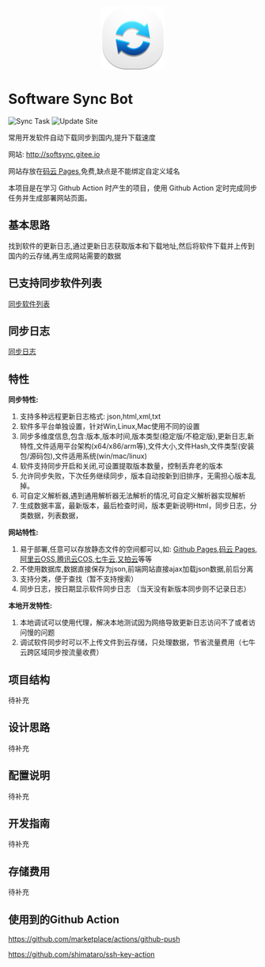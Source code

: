 <p align="center">
  <img src="sync_128px.png">
</p>

# Software Sync Bot
![Sync Task](https://github.com/buyucoder/software_sync_bot/workflows/Sync%20Task/badge.svg?branch=master&event=schedule)  ![Update Site](https://github.com/buyucoder/software_sync_bot/workflows/Update%20Site/badge.svg?branch=master&event=push)

常用开发软件自动下载同步到国内,提升下载速度

网站:  http://softsync.gitee.io

网站存放在[码云 Pages](https://gitee.com/softsync/softsync),免费,缺点是不能绑定自定义域名

本项目是在学习 Github Action 时产生的项目，使用 Github Action 定时完成同步任务并生成部署网站页面。

## 基本思路

找到软件的更新日志,通过更新日志获取版本和下载地址,然后将软件下载并上传到国内的云存储,再生成网站需要的数据

## 已支持同步软件列表

[同步软件列表](doc/SYNCLIST.md)

## 同步日志

[同步日志](doc/SYNCLOG.md)

## 特性

**同步特性:**

1. 支持多种远程更新日志格式: json,html,xml,txt
2. 软件多平台单独设置，针对Win,Linux,Mac使用不同的设置
3. 同步多维度信息,包含:版本,版本时间,版本类型(稳定版/不稳定版),更新日志,新特性,文件适用平台架构(x64/x86/arm等),文件大小,文件Hash,文件类型(安装包/源码包),文件适用系统(win/mac/linux)
4. 软件支持同步开启和关闭,可设置提取版本数量，控制丢弃老的版本
5. 允许同步失败，下次任务继续同步，版本自动按新到旧排序，无需担心版本乱掉。
6. 可自定义解析器,遇到通用解析器无法解析的情况,可自定义解析器实现解析
7. 生成数据丰富，最新版本，最后检查时间，版本更新说明Html，同步日志，分类数据，列表数据，

**网站特性:**

1. 易于部署,任意可以存放静态文件的空间都可以,如: [Github Pages][Github Pages],[码云 Pages][码云Pages],[阿里云OSS][阿里云OSS],[腾讯云COS][腾讯云COS],[七牛云][七牛云],[又拍云][又拍云]等等
2. 不使用数据库,数据直接保存为json,前端网站直接ajax加载json数据,前后分离
3. 支持分类，便于查找（暂不支持搜索）
4. 同步日志，按日期显示软件同步日志 （当天没有新版本同步则不记录日志）

**本地开发特性:**

1. 本地调试可以使用代理，解决本地测试因为网络导致更新日志访问不了或者访问慢的问题
2. 调试软件同步时可以不上传文件到云存储，只处理数据，节省流量费用（七牛云跨区域同步按流量收费）

## 项目结构

待补充

## 设计思路

待补充

## 配置说明

待补充

## 开发指南

待补充

## 存储费用

待补充


## 使用到的Github Action
https://github.com/marketplace/actions/github-push

https://github.com/shimataro/ssh-key-action




[Github Pages]: https://help.github.com/cn/github/working-with-github-pages/about-github-pages "Github Pages"
[码云Pages]: https://gitee.com/help/articles/4136 "码云Pages"
[七牛云]: https://www.qiniu.com/products/kodo "七牛云对象存储"
[阿里云OSS]: https://cn.aliyun.com/product/oss "阿里云OSS"
[腾讯云COS]: https://cloud.tencent.com/product/cos "腾讯云COS"
[又拍云]: https://www.upyun.com/products/file-storage "又拍云云存储USS"

